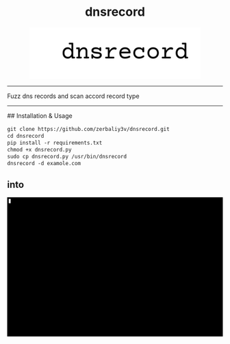 <div align="center">
  <h1> dnsrecord </h1>
  <img width="400" heigth='100' src="dnsrecord.png"  />
</div>
<hr>
Fuzz dns records and scan accord record  type
<hr>
## Installation & Usage

```
git clone https://github.com/zerbaliy3v/dnsrecord.git
cd dnsrecord
pip install -r requirements.txt
chmod +x dnsrecord.py
sudo cp dnsrecord.py /usr/bin/dnsrecord
dnsrecord -d examole.com 
```
## into
![](into.gif)
